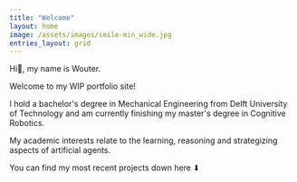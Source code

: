 ```yaml
---
title: "Welcome"
layout: home
image: /assets/images/smile-min_wide.jpg
entries_layout: grid
---
```


Hi👋, my name is Wouter.

Welcome to my WIP portfolio site!


I hold a bachelor's degree in Mechanical Engineering from Delft University of Technology and am currently finishing my master's degree in Cognitive Robotics.

My academic interests relate to the learning, reasoning and strategizing aspects of artificial agents.

<!-- additionally I aspire to apply my robotics skills with realizing seamless smart prosthethic arms during my carreer-->

You can find my most recent projects down here ⬇

